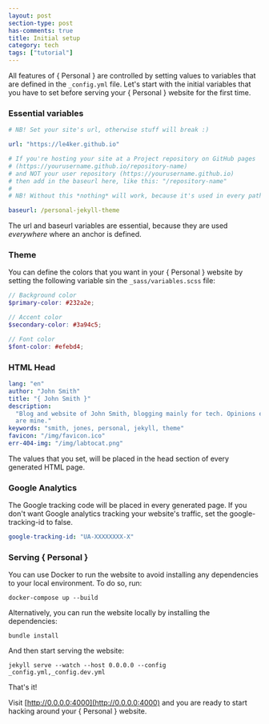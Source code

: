 ```yaml
---
layout: post
section-type: post
has-comments: true
title: Initial setup
category: tech
tags: ["tutorial"]
---
```


All features of { Personal } are controlled by setting values to variables that
are defined in the `_config.yml` file. Let's start with the initial variables
that you have to set before serving your { Personal } website for the first
time.

### Essential variables

```yaml
# NB! Set your site's url, otherwise stuff will break :)

url: "https://le4ker.github.io"

# If you're hosting your site at a Project repository on GitHub pages
# (https://yourusername.github.io/repository-name)
# and NOT your user repository (https://yourusername.github.io)
# then add in the baseurl here, like this: "/repository-name"
#
# NB! Without this *nothing* will work, because it's used in every path

baseurl: /personal-jekyll-theme
```

The url and baseurl variables are essential, because they are used _everywhere_
where an anchor is defined.

### Theme

You can define the colors that you want in your { Personal } website by setting
the following variable sin the `_sass/variables.scss` file:

```scss
// Background color
$primary-color: #232a2e;

// Accent color
$secondary-color: #3a94c5;

// Font color
$font-color: #efebd4;
```

### HTML Head

```yaml
lang: "en"
author: "John Smith"
title: "{ John Smith }"
description:
  "Blog and website of John Smith, blogging mainly for tech. Opinions expressed
  are mine."
keywords: "smith, jones, personal, jekyll, theme"
favicon: "/img/favicon.ico"
err-404-img: "/img/labtocat.png"
```

The values that you set, will be placed in the head section of every generated
HTML page.

### Google Analytics

The Google tracking code will be placed in every generated page. If you don't
want Google analytics tracking your website's traffic, set the
google-tracking-id to false.

```yaml
google-tracking-id: "UA-XXXXXXXX-X"
```

### Serving { Personal }

You can use Docker to run the website to avoid installing any dependencies to
your local environment. To do so, run:

```shell
docker-compose up --build
```

Alternatively, you can run the website locally by installing the dependencies:

```shell
bundle install
```

And then start serving the website:

```shell
jekyll serve --watch --host 0.0.0.0 --config _config.yml,_config.dev.yml
```

That's it!

Visit [http://0.0.0.0:4000](http://0.0.0.0:4000) and you are ready to start
hacking around your { Personal } website.
